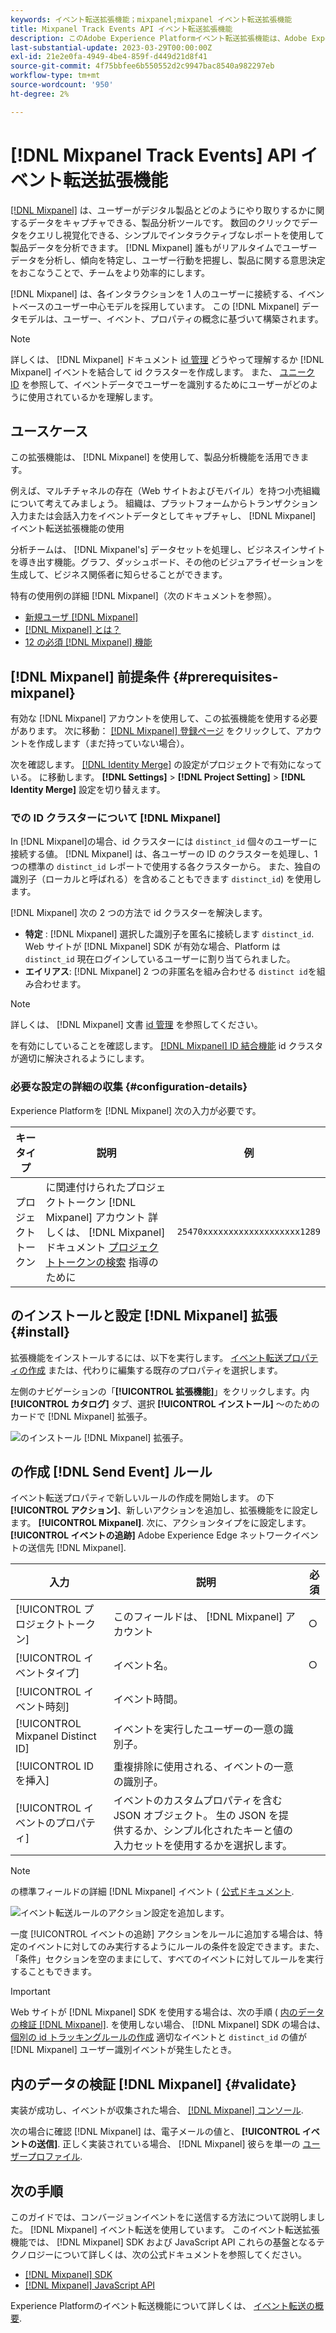 ```yaml
---
keywords: イベント転送拡張機能；mixpanel;mixpanel イベント転送拡張機能
title: Mixpanel Track Events API イベント転送拡張機能
description: このAdobe Experience Platformイベント転送拡張機能は、Adobe Experience Edge ネットワークイベントを Mixpanel に送信します。
last-substantial-update: 2023-03-29T00:00:00Z
exl-id: 21e2e0fa-4949-4be4-859f-d449d21d8f41
source-git-commit: 4f75bbfee6b550552d2c9947bac8540a982297eb
workflow-type: tm+mt
source-wordcount: '950'
ht-degree: 2%

---
```


# [!DNL Mixpanel Track Events] API イベント転送拡張機能

[[!DNL Mixpanel]](https://www.mixpanel.com) は、ユーザーがデジタル製品とどのようにやり取りするかに関するデータをキャプチャできる、製品分析ツールです。 数回のクリックでデータをクエリし視覚化できる、シンプルでインタラクティブなレポートを使用して製品データを分析できます。 [!DNL Mixpanel] 誰もがリアルタイムでユーザーデータを分析し、傾向を特定し、ユーザー行動を把握し、製品に関する意思決定をおこなうことで、チームをより効率的にします。

[!DNL Mixpanel] は、各インタラクションを 1 人のユーザーに接続する、イベントベースのユーザー中心モデルを採用しています。 この [!DNL Mixpanel] データモデルは、ユーザー、イベント、プロパティの概念に基づいて構築されます。

>[!NOTE]
>
>詳しくは、 [!DNL Mixpanel] ドキュメント [id 管理](https://help.mixpanel.com/hc/en-us/articles/360041039771-Getting-Started-with-Identity-Management) どうやって理解するか [!DNL Mixpanel] イベントを結合して id クラスターを作成します。 また、 [ユニーク ID](https://help.mixpanel.com/hc/en-us/articles/115004509426-Distinct-ID-Creation-JavaScript-iOS-Android-) を参照して、イベントデータでユーザーを識別するためにユーザーがどのように使用されているかを理解します。

## ユースケース

この拡張機能は、 [!DNL Mixpanel] を使用して、製品分析機能を活用できます。

例えば、マルチチャネルの存在（Web サイトおよびモバイル）を持つ小売組織について考えてみましょう。 組織は、プラットフォームからトランザクション入力または会話入力をイベントデータとしてキャプチャし、 [!DNL Mixpanel] イベント転送拡張機能の使用

分析チームは、 [!DNL Mixpanel's] データセットを処理し、ビジネスインサイトを導き出す機能。グラフ、ダッシュボード、その他のビジュアライゼーションを生成して、ビジネス関係者に知らせることができます。

特有の使用例の詳細 [!DNL Mixpanel]（次のドキュメントを参照）。

* [新規ユーザ [!DNL Mixpanel]](https://docs.mixpanel.com/docs)
* [ [!DNL Mixpanel] とは？](https://developer.mixpanel.com/docs)
* [12 の必須 [!DNL Mixpanel] 機能](https://mixpanel.com/blog/12-things-you-probably-didnt-know-you-could-do-with-mixpanel/)

## [!DNL Mixpanel] 前提条件 {#prerequisites-mixpanel}

有効な [!DNL Mixpanel] アカウントを使用して、この拡張機能を使用する必要があります。 次に移動： [[!DNL Mixpanel] 登録ページ](https://mixpanel.com/register/) をクリックして、アカウントを作成します（まだ持っていない場合）。

次を確認します。 [[!DNL Identity Merge]](https://help.mixpanel.com/hc/en-us/articles/9648680824852-ID-Merge-Implementation-Best-Practices) の設定がプロジェクトで有効になっている。 に移動します。 **[!DNL Settings]** > **[!DNL Project Setting]** > **[!DNL Identity Merge]** 設定を切り替えます。

### での ID クラスターについて [!DNL Mixpanel]

In [!DNL Mixpanel]の場合、id クラスターには `distinct_id` 個々のユーザーに接続する値。 [!DNL Mixpanel] は、各ユーザーの ID のクラスターを処理し、1 つの標準の `distinct_id` レポートで使用する各クラスターから。 また、独自の識別子（ローカルと呼ばれる）を含めることもできます `distinct_id`) を使用します。

[!DNL Mixpanel] 次の 2 つの方法で id クラスターを解決します。

* **特定** : [!DNL Mixpanel] 選択した識別子を匿名に接続します `distinct_id`. Web サイトが [!DNL Mixpanel] SDK が有効な場合、Platform は `distinct_id` 現在ログインしているユーザーに割り当てられました。
* **エイリアス**: [!DNL Mixpanel] 2 つの非匿名を組み合わせる `distinct id`を組み合わせます。

>[!NOTE]
>
>詳しくは、 [!DNL Mixpanel] 文書 [id 管理](https://help.mixpanel.com/hc/en-us/articles/360041039771-Getting-Started-with-Identity-Management#user-identification) を参照してください。
>
>を有効にしていることを確認します。 [[!DNL Mixpanel] ID 結合機能](#prerequisites-mixpanel) id クラスタが適切に解決されるようにします。

### 必要な設定の詳細の収集 {#configuration-details}

Experience Platformを [!DNL Mixpanel] 次の入力が必要です。

| キータイプ | 説明 | 例 |
| --- | --- | --- |
| プロジェクトトークン | に関連付けられたプロジェクトトークン [!DNL Mixpanel] アカウント 詳しくは、 [!DNL Mixpanel] ドキュメント [プロジェクトトークンの検索](https://help.mixpanel.com/hc/en-us/articles/115004502806-Find-Project-Token-) 指導のために | `25470xxxxxxxxxxxxxxxxxxx1289` |

## のインストールと設定 [!DNL Mixpanel] 拡張 {#install}

拡張機能をインストールするには、以下を実行します。 [イベント転送プロパティの作成](../../../ui/event-forwarding/overview.md#properties) または、代わりに編集する既存のプロパティを選択します。

左側のナビゲーションの「**[!UICONTROL 拡張機能]**」をクリックします。内 **[!UICONTROL カタログ]** タブ、選択 **[!UICONTROL インストール]** ～のためのカードで [!DNL Mixpanel] 拡張子。

![のインストール [!DNL Mixpanel] 拡張子。](../../../images/extensions/server/mixpanel/install-extension.png)

## の作成 [!DNL Send Event] ルール

イベント転送プロパティで新しいルールの作成を開始します。 の下 **[!UICONTROL アクション]**、新しいアクションを追加し、拡張機能をに設定します。 **[!UICONTROL Mixpanel]**. 次に、アクションタイプをに設定します。 **[!UICONTROL イベントの追跡]** Adobe Experience Edge ネットワークイベントの送信先 [!DNL Mixpanel].

| 入力 | 説明 | 必須 |
| --- | --- | --- |
| [!UICONTROL プロジェクトトークン] | このフィールドは、 [!DNL Mixpanel] アカウント | ○ |
| [!UICONTROL イベントタイプ] | イベント名。 | ○ |
| [!UICONTROL イベント時刻] | イベント時間。  | |
| [!UICONTROL Mixpanel Distinct ID] | イベントを実行したユーザーの一意の識別子。 | |
| [!UICONTROL ID を挿入] | 重複排除に使用される、イベントの一意の識別子。 | |
| [!UICONTROL イベントのプロパティ] | イベントのカスタムプロパティを含む JSON オブジェクト。 生の JSON を提供するか、シンプル化されたキーと値の入力セットを使用するかを選択します。 | |

>[!NOTE]
>
>の標準フィールドの詳細 [!DNL Mixpanel] イベント ( [公式ドキュメント](https://developer.mixpanel.com/reference/import-events#event).

![イベント転送ルールのアクション設定を追加します。](../../../images/extensions/server/mixpanel/track-event-action.png)

一度 [!UICONTROL イベントの追跡] アクションをルールに追加する場合は、特定のイベントに対してのみ実行するようにルールの条件を設定できます。また、「条件」セクションを空のままにして、すべてのイベントに対してルールを実行することもできます。

>[!IMPORTANT]
>
>Web サイトが [!DNL Mixpanel] SDK を使用する場合は、次の手順 ( [内のデータの検証 [!DNL Mixpanel]](#validate). を使用しない場合、 [!DNL Mixpanel] SDK の場合は、 [個別の id トラッキングルールの作成](#create-an-identity-tracking-rule) 適切なイベントと `distinct_id` の値が [!DNL Mixpanel] ユーザー識別イベントが発生したとき。

## 内のデータの検証 [!DNL Mixpanel] {#validate}

実装が成功し、イベントが収集された場合、 [[!DNL Mixpanel] コンソール](https://help.mixpanel.com/hc/en-us/articles/4402837164948).

次の場合に確認 [!DNL Mixpanel] は、電子メールの値と、 **[!UICONTROL イベントの送信]**. 正しく実装されている場合、 [!DNL Mixpanel] 彼らを単一の [ユーザープロファイル](https://help.mixpanel.com/hc/en-us/articles/115004501966).

## 次の手順

このガイドでは、コンバージョンイベントをに送信する方法について説明しました。 [!DNL Mixpanel] イベント転送を使用しています。 このイベント転送拡張機能では、 [!DNL Mixpanel] SDK および JavaScript API これらの基盤となるテクノロジーについて詳しくは、次の公式ドキュメントを参照してください。

* [[!DNL Mixpanel] SDK](https://developer.mixpanel.com/docs/nodejs)
* [[!DNL Mixpanel] JavaScript API](https://developer.mixpanel.com/docs/javascript-full-api-reference#mixpanelidentify)

Experience Platformのイベント転送機能について詳しくは、 [イベント転送の概要](../../../ui/event-forwarding/overview.md).
